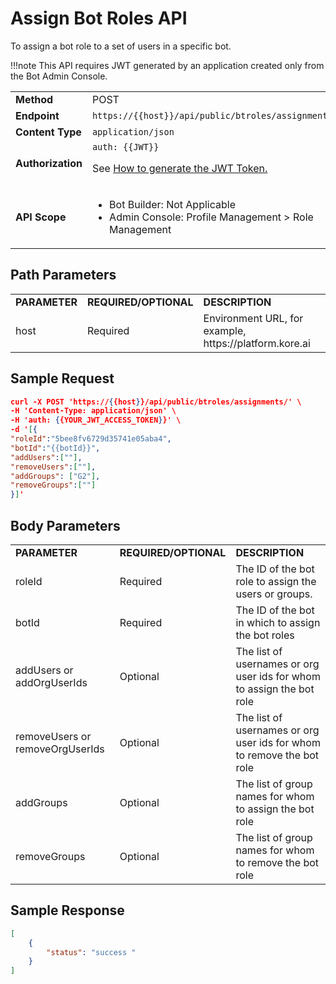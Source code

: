 # Assign Bot Roles API

To assign a bot role to a set of users in a specific bot.

!!!note
    This API requires JWT generated by an application created only from the Bot Admin Console.


<table>
  <tr>
   <td><strong>Method</strong>
   </td>
   <td>POST
   </td>
  </tr>
  <tr>
   <td><strong>Endpoint</strong>
   </td>
   <td><code>https://{{host}}/api/public/btroles/assignments/</code>
   </td>
  </tr>
  <tr>
   <td><strong>Content Type</strong>
   </td>
   <td><code>application/json</code>
   </td>
  </tr>
  <tr>
   <td><strong>Authorization</strong>
   </td>
   <td><code>auth: {{JWT}}</code>
<p>
See <a href="../api-introduction/#generating-the-jwt-token">How to generate the JWT Token.</a>
   </td>
  </tr>
  <tr>
   <td><strong>API Scope</strong>
   </td>
   <td>
<ul>

<li>Bot Builder: Not Applicable

<li>Admin Console: Profile Management > Role Management
</li>
</ul>
   </td>
  </tr>
</table>



## Path Parameters


<table>
  <tr>
   <td><strong>PARAMETER</strong>
   </td>
   <td><strong>REQUIRED/OPTIONAL</strong>
   </td>
   <td><strong>DESCRIPTION</strong>
   </td>
  </tr>
  <tr>
   <td>host
   </td>
   <td>Required
   </td>
   <td>Environment URL, for example, https://platform.kore.ai
   </td>
  </tr>
</table>



## Sample Request


```json
curl -X POST 'https://{{host}}/api/public/btroles/assignments/' \
-H 'Content-Type: application/json' \
-H 'auth: {{YOUR_JWT_ACCESS_TOKEN}}' \
-d '[{
"roleId":"5bee8fv6729d35741e05aba4",
"botId":"{{botId}}",
"addUsers":[""],
"removeUsers":[""],
"addGroups": ["G2"],
"removeGroups":[""]
}]'
```


 


## Body Parameters


<table>
  <tr>
   <td><strong>PARAMETER</strong>
   </td>
   <td><strong>REQUIRED/OPTIONAL</strong>
   </td>
   <td><strong>DESCRIPTION</strong>
   </td>
  </tr>
  <tr>
   <td>roleId
   </td>
   <td>Required
   </td>
   <td>The ID of the bot role to assign the users or groups.
   </td>
  </tr>
  <tr>
   <td>botId
   </td>
   <td>Required
   </td>
   <td>The ID of the bot in which to assign the bot roles
   </td>
  </tr>
  <tr>
   <td>addUsers or addOrgUserIds
   </td>
   <td>Optional
   </td>
   <td>The list of usernames or org user ids for whom to assign the bot role
   </td>
  </tr>
  <tr>
   <td>removeUsers or removeOrgUserIds
   </td>
   <td>Optional
   </td>
   <td>The list of usernames or org user ids for whom to remove the bot role
   </td>
  </tr>
  <tr>
   <td>addGroups
   </td>
   <td>Optional
   </td>
   <td>The list of group names for whom to assign the bot role
   </td>
  </tr>
  <tr>
   <td>removeGroups
   </td>
   <td>Optional
   </td>
   <td>The list of group names for whom to remove the bot role
   </td>
  </tr>
</table>


 


## Sample Response


```json
[
    {
        "status": "success "
    }
]
```